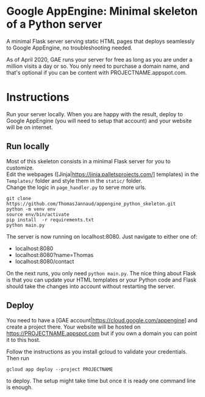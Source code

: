 # Google AppEngine: Minimal skeleton of a Python server
A minimal Flask server serving static HTML pages that deploys seamlessly to Google AppEngine, no troubleshooting needed.

As of April 2020, GAE runs your server for free as long as you are under a million visits a day or so. You only need to purchase a domain name, and that's optional if you can be content with PROJECTNAME.appspot.com.

# Instructions

Run your server locally. When you are happy with the result, deploy to Google AppEngine (you will need to setup that account) and your website will be on internet.

## Run locally

Most of this skeleton consists in a minimal Flask server for you to customize.  
Edit the webpages ([Jinja|https://jinja.palletsprojects.com/] templates) in the `Templates/` folder and style them in the `static/` folder.  
Change the logic in `page_handler.py` to serve more urls.  

```
git clone https://github.com/ThomasJannaud/appengine_python_skeleton.git
python -m venv env
source env/bin/activate
pip install  -r requirements.txt
python main.py
```

The server is now running on localhost:8080. Just navigate to either one of:
- localhost:8080
- localhost:8080?name=Thomas
- localhost:8080/contact

On the next runs, you only need `python main.py`. The nice thing about Flask is that you can update your HTML templates or your Python code and Flask should take the changes into account without restarting the server.



## Deploy

You need to have a [GAE account|https://cloud.google.com/appengine] and create a project there.
Your website will be hosted on https://PROJECTNAME.appspot.com but if you own a domain you can point it to this host.

Follow the instructions as you install gcloud to validate your credentials. Then run

`gcloud app deploy --project PROJECTNAME`

to deploy. The setup might take time but once it is ready one command line is enough.